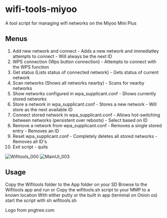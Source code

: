 # wifi-tools-miyoo
A tool script for managing wifi networks on the Miyoo Mini Plus

## Menus

1. Add new network and connect - 						Adds a new network and immediatley attempts to connect - Will always be the next ID
2. WPS connection (Wps button connection) - 			Attempts to connect with the WPS function
3. Get status (Lists status of connected network) - 	Gets status of current network
4. Scan networks (Shows all networks nearby) - 			Scans for nearby networks
5. Show networks configured in wpa_supplicant.conf - 	Shows currently stored networks
6. Store a network in wpa_supplicant.conf - 			Stores a new network - Will store as the next available ID
7. Connect stored network in wpa_supplicant.conf - 		Allows hot-switching between networks (persistent over reboots) - Select based on ID
8. Remove a network from wpa_supplicant.conf - 			Removes a single stored entry - Removes an ID
9. Reset wpa_supplicant.conf -							Completely deletes all stored networks - Removes all ID's
0. Exit script - quits



![Wifitools_000](https://user-images.githubusercontent.com/47260768/235262864-010cf3c4-70da-470d-8e02-b799f6f418a0.png)
![MainUI_003](https://user-images.githubusercontent.com/47260768/235262874-0f999a7a-1a48-42d3-8cab-6eb33c3e9101.png)

## Usage

Copy the Wifitools folder to the App folder on your SD
Browse to the Wifitools app and run
or
Copy the wifitools.sh script to your MMP to a known location
With either putty or the built in app (terminal on Onion os) start the script with sh wifitools.sh

Logo from pngtree.com
